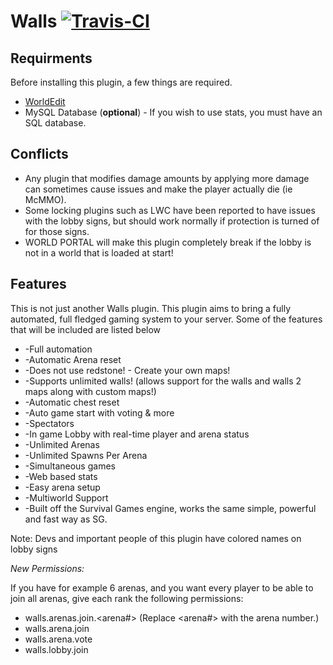 Walls [![Travis-CI](https://travis-ci.org/ThunderGemios10/WallsReloaded.svg)](https://bitdeli.com/free "Travis CI")
=================================

Requirments
-----------
Before installing this plugin, a few things are required.
 - [WorldEdit](http://dev.bukkit.org/server-mods/worldedit/)
 - MySQL Database (**optional**) - If you wish to use stats, you must have an SQL database.

Conflicts
---------
 - Any plugin that modifies damage amounts by applying more damage can sometimes cause issues and make the player actually die (ie McMMO).
 - Some locking plugins such as LWC have been reported to have issues with the lobby signs, but should work normally if protection is turned of for those signs.
 - WORLD PORTAL will make this plugin completely break if the lobby is not in a world that is loaded at start!  

Features
--------
This is not just another Walls plugin. This plugin aims to bring a fully automated, full fledged gaming system to your server. Some of the features that will be included are listed below

* -Full automation
* -Automatic Arena reset
* -Does not use redstone! - Create your own maps!
* -Supports unlimited walls! (allows support for the walls and walls 2 maps along with custom maps!)
* -Automatic chest reset
* -Auto game start with voting & more
* -Spectators
* -In game Lobby with real-time player and arena status
* -Unlimited Arenas
* -Unlimited Spawns Per Arena
* -Simultaneous games
* -Web based stats
* -Easy arena setup
* -Multiworld Support
* -Built off the Survival Games engine, works the same simple, powerful and fast way as SG.

Note: Devs and important people of this plugin have colored names on lobby signs

*New Permissions:*

If you have for example 6 arenas, and you want every player to be able to join all arenas, give each rank the following permissions:

 - walls.arenas.join.<arena#> (Replace <arena#> with the arena number.)
 - walls.arena.join
 - walls.arena.vote
 - walls.lobby.join
